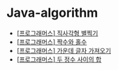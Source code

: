 # Java-algorithm

- [\[프로그래머스\] 직사각형 별찍기](https://github.com/civilcoy/Programmers/tree/master/src/main/java/com/algorithm/rectangular_star)
- [\[프로그래머스\] 짝수와 홀수](https://github.com/civilcoy/Programmers/tree/master/src/main/java/com/algorithm/even_and_odd)
- [\[프로그래머스\] 가운데 글자 가져오기](https://github.com/civilcoy/Programmers/tree/master/src/main/java/com/algorithm/get_middle_letter)
- [\[프로그래머스\] 두 정수 사이의 합](https://github.com/civilcoy/Programmers/tree/master/src/main/java/com/algorithm/sum_between_two_integers)